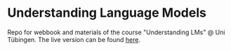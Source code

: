 # Understanding Language Models

Repo for webbook and materials of the course "Understanding LMs" @ Uni Tübingen.
The live version can be found [here](https://cogsciprag.github.io/Understanding-LLMs-course/intro.html).
